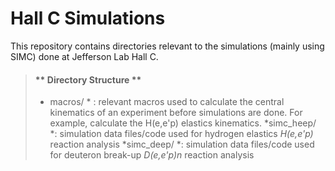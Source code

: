 # Hall C Simulations

This repository contains directories relevant to the
simulations (mainly using SIMC) done at Jefferson Lab Hall C.

> #### ** Directory Structure **
>
> * macros/ * : relevant macros used to calculate the central
> kinematics of an experiment before simulations are done.
> For example, calculate the H(e,e'p) elastics kinematics.
> *simc_heep/ *: simulation data files/code used for hydrogen elastics *H(e,e'p)* reaction analysis
> *simc_deep/ *: simulation data files/code used for deuteron break-up *D(e,e'p)n* reaction analysis 
